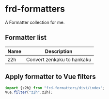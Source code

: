 # frd-formatters

A Formatter collection for me.


## Formatter list

| Name | Description|
| ---  | ---        |
| z2h  | Convert zenkaku to hankaku |


## Apply formatter to Vue filters

```typescript
import {z2h} from "frd-formatters/dist/index";
Vue.filter("z2h",z2h);
```




